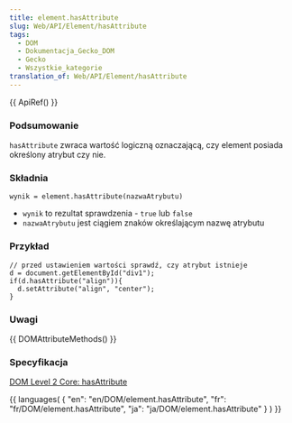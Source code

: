 ```yaml
---
title: element.hasAttribute
slug: Web/API/Element/hasAttribute
tags:
  - DOM
  - Dokumentacja_Gecko_DOM
  - Gecko
  - Wszystkie_kategorie
translation_of: Web/API/Element/hasAttribute
---
```

{{ ApiRef() }}

### Podsumowanie

`hasAttribute` zwraca wartość logiczną oznaczającą, czy element posiada określony atrybut czy nie.

### Składnia

    wynik = element.hasAttribute(nazwaAtrybutu)

- `wynik` to rezultat sprawdzenia - `true` lub `false`
- `nazwaAtrybutu` jest ciągiem znaków określającym nazwę atrybutu

### Przykład

    // przed ustawieniem wartości sprawdź, czy atrybut istnieje
    d = document.getElementById("div1");
    if(d.hasAttribute("align")){
      d.setAttribute("align", "center");
    }

### Uwagi

{{ DOMAttributeMethods() }}

### Specyfikacja

[DOM Level 2 Core: hasAttribute](http://www.w3.org/TR/DOM-Level-2-Core/core.html#ID-ElHasAttr)



{{ languages( { "en": "en/DOM/element.hasAttribute", "fr": "fr/DOM/element.hasAttribute", "ja": "ja/DOM/element.hasAttribute" } ) }}
